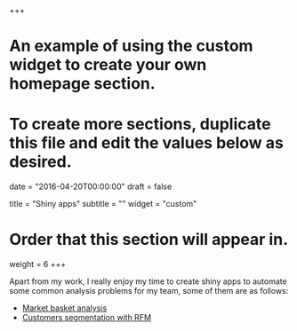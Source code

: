 +++
# An example of using the custom widget to create your own homepage section.
# To create more sections, duplicate this file and edit the values below as desired.

date = "2016-04-20T00:00:00"
draft = false
  
title = "Shiny apps"
subtitle = ""
widget = "custom"
  
# Order that this section will appear in.
weight = 6
+++

Apart from my work, I really enjoy my time to create shiny apps to automate some common analysis problems for my team, some of them are as follows:

- [Market basket analysis](https://anhhoangduc.shinyapps.io/basket_analysis/)
- [Customers segmentation with RFM](https://anhhoangduc.shinyapps.io/rfm_segmentation/)
  